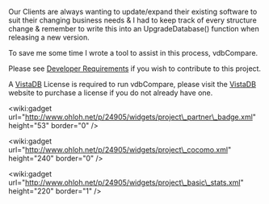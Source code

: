 Our Clients are always wanting to update/expand their existing software to suit their changing business needs & I had to keep track of every structure change & remember to write this into an UpgradeDatabase() function when releasing a new version.

To save me some time I wrote a tool to assist in this process, vdbCompare.

Please see [Developer Requirements](DeveloperRequirements.md) if you wish to contribute to this project.

A [VistaDB](http://www.vistadb.net/) License is required to run vdbCompare, please visit the [VistaDB](http://www.vistadb.net/) website to purchase a license if you do not already have one.

&lt;wiki:gadget url="http://www.ohloh.net/p/24905/widgets/project\_partner\_badge.xml" height="53"  border="0" /&gt;

&lt;wiki:gadget url="http://www.ohloh.net/p/24905/widgets/project\_cocomo.xml" height="240"  border="0" /&gt;

&lt;wiki:gadget url="http://www.ohloh.net/p/24905/widgets/project\_basic\_stats.xml" height="220"  border="1" /&gt;